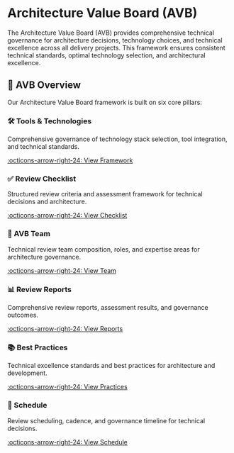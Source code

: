 # Architecture Value Board (AVB)

The Architecture Value Board (AVB) provides comprehensive technical governance for architecture decisions, technology choices, and technical excellence across all delivery projects. This framework ensures consistent technical standards, optimal technology selection, and architectural excellence.

## 🎯 AVB Overview

Our Architecture Value Board framework is built on six core pillars:

<div class="grid" markdown>

<div class="card" markdown>

### 🛠️ Tools & Technologies
Comprehensive governance of technology stack selection, tool integration, and technical standards.

[:octicons-arrow-right-24: View Framework](tools-technologies.md)

</div>

<div class="card" markdown>

### ✅ Review Checklist
Structured review criteria and assessment framework for technical decisions and architecture.

[:octicons-arrow-right-24: View Checklist](review-checklist.md)

</div>

<div class="card" markdown>

### 👥 AVB Team
Technical review team composition, roles, and expertise areas for architecture governance.

[:octicons-arrow-right-24: View Team](avb-review-team.md)

</div>

<div class="card" markdown>

### 📊 Review Reports
Comprehensive review reports, assessment results, and governance outcomes.

[:octicons-arrow-right-24: View Reports](review-reports.md)

</div>

<div class="card" markdown>

### 📚 Best Practices
Technical excellence standards and best practices for architecture and development.

[:octicons-arrow-right-24: View Practices](best-practices.md)

</div>

<div class="card" markdown>

### 📅 Schedule
Review scheduling, cadence, and governance timeline for technical decisions.

[:octicons-arrow-right-24: View Schedule](schedule.md)

</div>

</div>



